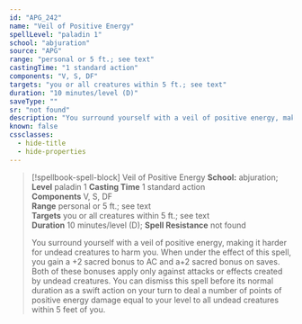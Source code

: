 ```yaml
---
id: "APG_242"
name: "Veil of Positive Energy"
spellLevel: "paladin 1"
school: "abjuration"
source: "APG"
range: "personal or 5 ft.; see text"
castingTime: "1 standard action"
components: "V, S, DF"
targets: "you or all creatures within 5 ft.; see text"
duration: "10 minutes/level (D)"
saveType: ""
sr: "not found"
description: "You surround yourself with a veil of positive energy, making it harder for undead creatures to harm you. When under the effect of this spell, you gain a +2 sacred bonus to AC and a+2 sacred bonus on saves. Both of these bonuses apply only against attacks or effects created by undead creatures. You can dismiss this spell before its normal duration as a swift action on your turn to deal a number of points of positive energy damage equal to your level to all undead creatures within 5 feet of you."
known: false
cssclasses:
  - hide-title
  - hide-properties
---
```


> [!spellbook-spell-block] Veil of Positive Energy
> **School:** abjuration; **Level** paladin 1
> **Casting Time** 1 standard action  
> **Components** V, S, DF  
> **Range** personal or 5 ft.; see text  
> **Targets** you or all creatures within 5 ft.; see text  
> **Duration** 10 minutes/level (D); **Spell Resistance** not found
> 
> You surround yourself with a veil of positive energy, making it harder for undead creatures to harm you. When under the effect of this spell, you gain a +2 sacred bonus to AC and a+2 sacred bonus on saves. Both of these bonuses apply only against attacks or effects created by undead creatures. You can dismiss this spell before its normal duration as a swift action on your turn to deal a number of points of positive energy damage equal to your level to all undead creatures within 5 feet of you.